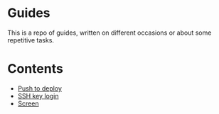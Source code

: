 # Guides

This is a repo of guides, written on different occasions or about some repetitive tasks.

# Contents

* [Push to deploy](push-to-deploy.md)
* [SSH key login](ssh-key-login.md)
* [Screen](screen-usage.md)
